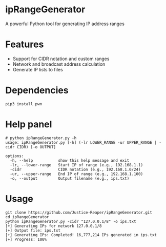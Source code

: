 # ipRangeGenerator

A powerful Python tool for generating IP address ranges

# Features
- Support for CIDR notation and custom ranges
- Network and broadcast address calculation
- Generate IP lists to files

# Dependencies

```
pip3 install pwn
```

# Help panel

```
# python ipRangeGenerator.py -h
usage: ipRangeGenerator.py [-h] (-lr LOWER_RANGE -ur UPPER_RANGE | -cidr CIDR) [-o OUTPUT]

options:
  -h, --help           show this help message and exit
  -lr, --lower-range   Start IP of range (e.g., 192.168.1.1)
  -cidr                CIDR notation (e.g., 192.168.1.0/24)
  -ur, --upper-range   End IP of range (e.g., 192.168.1.100)
  -o, --output         Output filename (e.g., ips.txt)
```

# Usage

```
git clone https://github.com/Justice-Reaper/ipRangeGenerator.git  
cd ipRangeGenerator
python ipRangeGenerator.py -cidr "127.0.0.1/8" -o ips.txt  
[+] Generating IPs for network 127.0.0.1/8  
[+] Output file: ips.txt  
[+] Generating IPs: Completed! 16,777,214 IPs generated in ips.txt  
[+] Progress: 100%   
```
